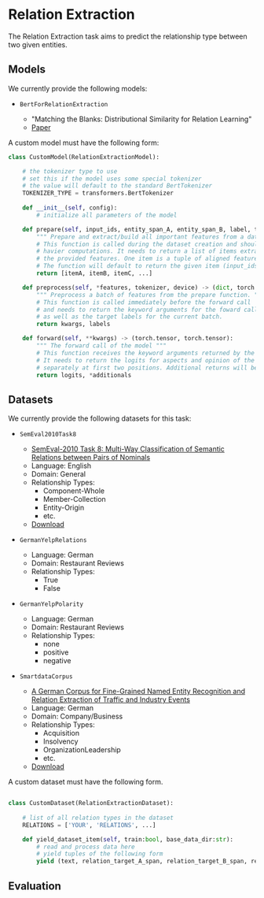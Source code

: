 # Relation Extraction

The Relation Extraction task aims to predict the relationship type between two given entities.


## Models

We currently provide the following models:

- `BertForRelationExtraction`

    - "Matching the Blanks: Distributional Similarity for Relation Learning"
    - [Paper](https://arxiv.org/abs/1906.03158)


A custom model must have the following form:
```python
class CustomModel(RelationExtractionModel):

    # the tokenizer type to use
    # set this if the model uses some special tokenizer
    # the value will default to the standard BertTokenizer
    TOKENIZER_TYPE = transformers.BertTokenizer
    
    def __init__(self, config):
        # initialize all parameters of the model

    def prepare(self, input_ids, entity_span_A, entity_span_B, label, tokenizer) -> list:
        """ Prepare and extract/build all important features from a dataset item. """
        # This function is called during the dataset creation and should handle 
        # havier computations. It needs to return a list of items extracted from
        # the provided features. One item is a tuple of aligned features.
        # The function will default to return the given item (input_ids, aspect_bio, opinion_bio).
        return [itemA, itemB, itemC, ...]

    def preprocess(self, *features, tokenizer, device) -> (dict, torch.tensor):
        """ Preprocess a batch of features from the prepare function. """
        # This function is called immediately before the forward call
        # and needs to return the keyword arguments for the foward call 
        # as well as the target labels for the current batch.
        return kwargs, labels

    def forward(self, **kwargs) -> (torch.tensor, torch.tensor):
        """ The forward call of the model """
        # This function receives the keyword arguments returned by the preprocess function.
        # It needs to return the logits for aspects and opinion of the current batch 
        # separately at first two positions. Additional returns will be ignored.
        return logits, *additionals

```

## Datasets

We currently provide the following datasets for this task:

- `SemEval2010Task8`
    - [SemEval-2010 Task 8: Multi-Way Classification of Semantic Relations between Pairs of Nominals](https://www.aclweb.org/anthology/S10-1006/)
    - Language: English
    - Domain: General
    - Relationship Types: 
        - Component-Whole
        - Member-Collection
        - Entity-Origin
        - etc.
    - [Download](http://alt.qcri.org/semeval2015/task12/index.php?id=data-and-tools)

- `GermanYelpRelations`
    - Language: German
    - Domain: Restaurant Reviews
    - Relationship Types:
        - True
        - False

- `GermanYelpPolarity`
    - Language: German
    - Domain: Restaurant Reviews
    - Relationship Types:
        - none
        - positive
        - negative

- `SmartdataCorpus`
    - [A German Corpus for Fine-Grained Named Entity Recognition and Relation Extraction of Traffic and Industry Events](https://www.dfki.de/web/forschung/projekte-publikationen/publikationen-uebersicht/publikation/9427/)
    - Language: German
    - Domain: Company/Business
    - Relationship Types:
        - Acquisition
        - Insolvency
        - OrganizationLeadership
        - etc.
    - [Download](https://github.com/DFKI-NLP/smartdata-corpus/tree/master/v2_20190802)

A custom dataset must have the following form.
```python

class CustomDataset(RelationExtractionDataset):
    
    # list of all relation types in the dataset
    RELATIONS = ['YOUR', 'RELATIONS', ...]

    def yield_dataset_item(self, train:bool, base_data_dir:str):
        # read and process data here
        # yield tuples of the following form 
        yield (text, relation_target_A_span, relation_target_B_span, relation_type)

```

## Evaluation
